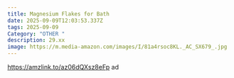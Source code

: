 ```yaml
---
title: Magnesium Flakes for Bath
date: 2025-09-09T12:03:53.337Z
tags: 2025-09-09
Category: "OTHER "
description: 29.xx
image: https://m.media-amazon.com/images/I/81a4rsoc8KL._AC_SX679_.jpg
---
```

https://amzlink.to/az06dQXsz8eFp  ad